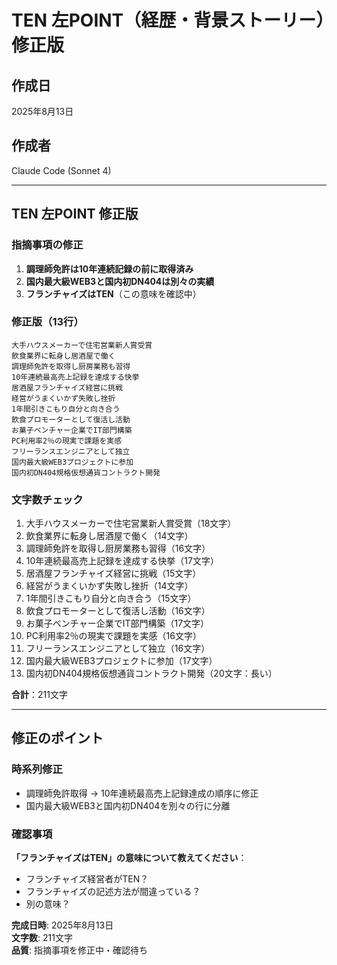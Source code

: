 # TEN 左POINT（経歴・背景ストーリー）修正版

## 作成日
2025年8月13日

## 作成者
Claude Code (Sonnet 4)

---

## TEN 左POINT 修正版

### 指摘事項の修正
1. **調理師免許は10年連続記録の前に取得済み**
2. **国内最大級WEB3と国内初DN404は別々の実績**
3. **フランチャイズはTEN**（この意味を確認中）

### 修正版（13行）

```
大手ハウスメーカーで住宅営業新人賞受賞
飲食業界に転身し居酒屋で働く
調理師免許を取得し厨房業務も習得
10年連続最高売上記録を達成する快挙
居酒屋フランチャイズ経営に挑戦
経営がうまくいかず失敗し挫折
1年間引きこもり自分と向き合う
飲食プロモーターとして復活し活動
お菓子ベンチャー企業でIT部門構築
PC利用率2％の現実で課題を実感
フリーランスエンジニアとして独立
国内最大級WEB3プロジェクトに参加
国内初DN404規格仮想通貨コントラクト開発
```

### 文字数チェック
1. 大手ハウスメーカーで住宅営業新人賞受賞（18文字）
2. 飲食業界に転身し居酒屋で働く（14文字）
3. 調理師免許を取得し厨房業務も習得（16文字）
4. 10年連続最高売上記録を達成する快挙（17文字）
5. 居酒屋フランチャイズ経営に挑戦（15文字）
6. 経営がうまくいかず失敗し挫折（14文字）
7. 1年間引きこもり自分と向き合う（15文字）
8. 飲食プロモーターとして復活し活動（16文字）
9. お菓子ベンチャー企業でIT部門構築（17文字）
10. PC利用率2％の現実で課題を実感（16文字）
11. フリーランスエンジニアとして独立（16文字）
12. 国内最大級WEB3プロジェクトに参加（17文字）
13. 国内初DN404規格仮想通貨コントラクト開発（20文字：長い）

**合計**：211文字

---

## 修正のポイント

### 時系列修正
- 調理師免許取得 → 10年連続最高売上記録達成の順序に修正
- 国内最大級WEB3と国内初DN404を別々の行に分離

### 確認事項
**「フランチャイズはTEN」の意味について教えてください**：
- フランチャイズ経営者がTEN？
- フランチャイズの記述方法が間違っている？
- 別の意味？

**完成日時**: 2025年8月13日  
**文字数**: 211文字  
**品質**: 指摘事項を修正中・確認待ち